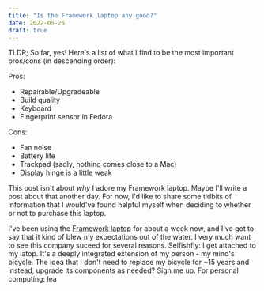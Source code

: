 ```yaml
---
title: "Is the Framework laptop any good?"
date: 2022-05-25
draft: true
---
```

TLDR; So far, yes! Here's a list of what I find to be the most important pros/cons (in descending order):

Pros:
- Repairable/Upgradeable
- Build quality
- Keyboard
- Fingerprint sensor in Fedora

Cons:
- Fan noise
- Battery life
- Trackpad (sadly, nothing comes close to a Mac)
- Display hinge is a little weak

This post isn't about _why_ I adore my Framework laptop. Maybe I'll write a post about that another day. For now, I'd like to share some tidbits of information that I would've found helpful myself when deciding to whether or not to purchase this laptop.

I've been using the [Framework laptop](https://frame.work) for about a week now, and I've got to say that it kind of blew my expectations out of the water. I very much want to see this company suceed for several reasons. Selfishfly: I get attached to my latop. It's a deeply integrated extension of my person - my mind's bicycle. The idea that I don't need to replace my bicycle for ~15 years and instead, upgrade its components as needed? Sign me up. For personal computing: lea
